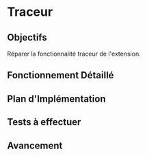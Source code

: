 # Traceur

## Objectifs
Réparer la fonctionnalité traceur de l'extension.

## Fonctionnement Détaillé

## Plan d'Implémentation

## Tests à effectuer

## Avancement